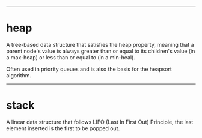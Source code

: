 
---
# heap

A tree-based data structure that satisfies the heap property, meaning that a parent node's value is always greater than or equal to its children's value (in a max-heap) or less than or equal to (in a min-heal). 

Often used in priority queues and is also the basis for the heapsort algorithm.

---
# stack

A linear data structure that follows LIFO (Last In First Out) Principle, the last element inserted is the first to be popped out.
